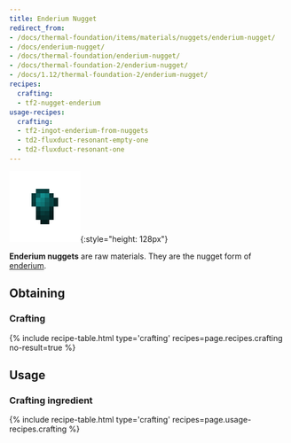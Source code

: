 ```yaml
---
title: Enderium Nugget
redirect_from:
- /docs/thermal-foundation/items/materials/nuggets/enderium-nugget/
- /docs/enderium-nugget/
- /docs/thermal-foundation/enderium-nugget/
- /docs/thermal-foundation-2/enderium-nugget/
- /docs/1.12/thermal-foundation-2/enderium-nugget/
recipes:
  crafting:
  - tf2-nugget-enderium
usage-recipes:
  crafting:
  - tf2-ingot-enderium-from-nuggets
  - td2-fluxduct-resonant-empty-one
  - td2-fluxduct-resonant-one
---
```


![Enderium nugget](/assets/images/thermal-foundation-2/nugget-enderium.png){:style="height: 128px"}


**Enderium nuggets** are raw materials. They are the nugget form of
[enderium](/docs/1.12/thermal-foundation/enderium-ingot/).


Obtaining
---------

### Crafting
{% include recipe-table.html type='crafting' recipes=page.recipes.crafting no-result=true %}


Usage
-----

### Crafting ingredient
{% include recipe-table.html type='crafting' recipes=page.usage-recipes.crafting %}
